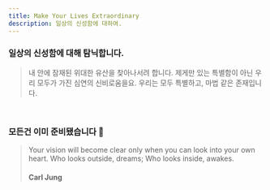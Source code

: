 ```yaml
---
title: Make Your Lives Extraordinary 
description: 일상의 신성함에 대하여.
---
```


### 일상의 신성함에 대해 탐닉합니다.
> 내 안에 잠재된 위대한 유산을 찾아나서려 합니다.
> 제게만 있는 특별함이 아닌 우리 모두가 가진 심연의 신비로움을요.
> 우리는 모두 특별하고, 마법 같은 존재입니다.

<br/>

### 모든건 이미 준비됐습니다 🤗

> Your vision will become clear only when you can look into your own heart.
> Who looks outside, dreams;
> Who looks inside, awakes.
> #### Carl Jung